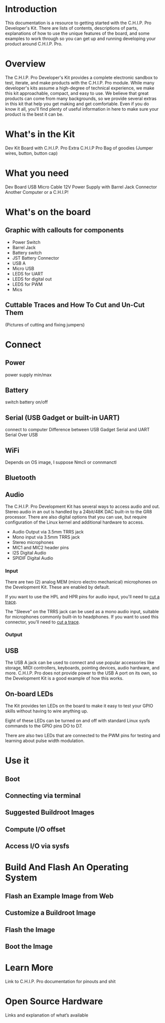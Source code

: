 # Introduction
This documentation is a resource to getting started with the C.H.I.P. Pro Developer's Kit. There are lists of contents, descriptions of parts, explanations of how to use the unique features of the board, and some examples to work through so you can get up and running developing your product around C.H.I.P. Pro.

# Overview
The C.H.I.P. Pro Developer's Kit provides a complete electronic sandbox to test, iterate, and make products with the C.H.I.P. Pro module. While many developer's kits assume a high-degree of technical experience, we make this kit approachable, compact, and easy to use. We believe that great products can come from many backgrounds, so we provide several extras in this kit that help you get making and get comfortable. Even if you do know it all, you'll find plenty of useful information in here to make sure your product is the best it can be.

# What's in the Kit
Dev Kit Board with C.H.I.P. Pro
Extra C.H.I.P Pro
Bag of goodies (Jumper wires, button, button cap)

# What you need
Dev Board
USB Micro  Cable
12V Power Supply with Barrel Jack Connector
Another Computer or a C.H.I.P!

# What's on the board 
	
## Graphic with callouts for components
* Power Switch
* Barrel Jack
* Battery switch
* JST Battery Connector
* USB A
* Micro USB
* LEDS for UART
* LEDS for digital out
* LEDS for PWM
* Mics

## Cuttable Traces and How To Cut and Un-Cut Them
(Pictures of cutting and fixing jumpers)


# Connect
	
## Power
power supply min/max

## Battery
switch battery on/off

## Serial (USB Gadget or built-in UART)
connect to computer
Difference between USB Gadget Serial and UART Serial Over USB

## WiFi
Depends on OS image, I suppose
Nmcli or connmanctl

## Bluetooth

## Audio

The C.H.I.P. Pro Development Kit has several ways to access audio and out. Stereo audio in an out is handled by a 24bit/48K DAC built-in to the GR8 processor. There are also digital options that you can use, but require configuration of the Linux kernel and additional hardware to access.

* Audio Output via 3.5mm TRRS jack
* Mono input via 3.5mm TRRS jack
* Stereo microphones
* MIC1 and MIC2 header pins
* I2S Digital Audio
* SPIDIF Digital Audio

### Input
There are two (2) analog MEM (micro electro mechanical) microphones on the Development Kit. These are enabled by default. 

If you want to use the HPL and HPR pins for audio input, you'll need to [cut a trace](#cut-audio).

The "Sleeve" on the TRRS jack can be used as a mono audio input, suitable for microphones commonly built-in to headphones. If you want to used this connector, you'll need to [cut a trace](#cut-audio).

### Output


## USB
The USB A jack can be used to connect and use popular accessories like storage, MIDI controllers, keyboards, pointing devices, audio hardware, and more. C.H.I.P. Pro does not provide power to the USB A port on its own, so the Development Kit is a good example of how this works.  

## On-board LEDs
The Kit provides ten LEDs on the board to make it easy to test your GPIO skills without having to wire anything up. 

Eight of these LEDs can be turned on and off with standard Linux sysfs commands to the GPIO pins DO to D7. 

There are also two LEDs that are connected to the PWM pins for testing and learning about pulse width modulation. 

# Use it

## Boot

## Connecting via terminal

## Suggested Buildroot Images

## Compute I/O offset

## Access I/O via sysfs	

# Build And Flash An Operating System

## Flash an Example Image from Web

## Customize a Buildroot Image

## Flash the Image

## Boot the Image

# Learn More
Link to C.H.I.P. Pro documentation for pinouts and shit

# Open Source Hardware
Links and explanation of what’s available


